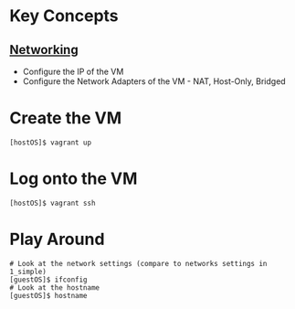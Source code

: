# Key Concepts

## [Networking](http://docs.vagrantup.com/v2/cli/index.html)
* Configure the IP of the VM
* Configure the Network Adapters of the VM - NAT, Host-Only, Bridged

# Create the VM

    [hostOS]$ vagrant up
    
# Log onto the VM

    [hostOS]$ vagrant ssh
    
# Play Around

    # Look at the network settings (compare to networks settings in 1_simple)
    [guestOS]$ ifconfig
    # Look at the hostname
    [guestOS]$ hostname
